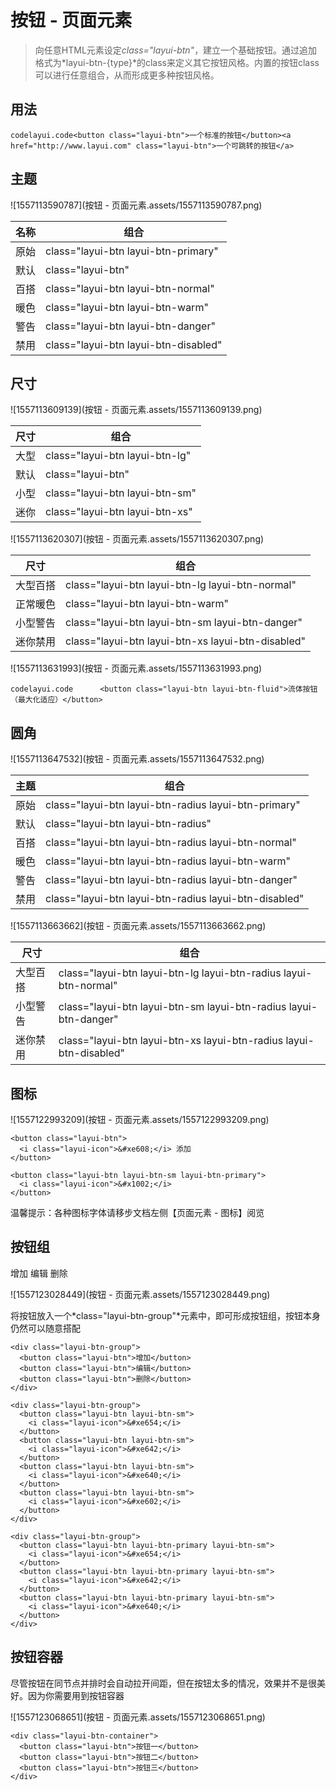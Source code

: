 # 按钮 - 页面元素

>   向任意HTML元素设定*class="layui-btn"*，建立一个基础按钮。通过追加格式为*layui-btn-{type}*的class来定义其它按钮风格。内置的按钮class可以进行任意组合，从而形成更多种按钮风格。

## 用法

```
codelayui.code<button class="layui-btn">一个标准的按钮</button><a href="http://www.layui.com" class="layui-btn">一个可跳转的按钮</a>      
```

## 主题

![1557113590787](按钮 - 页面元素.assets/1557113590787.png)

| 名称 | 组合                                 |
| ---- | ------------------------------------ |
| 原始 | class="layui-btn layui-btn-primary"  |
| 默认 | class="layui-btn"                    |
| 百搭 | class="layui-btn layui-btn-normal"   |
| 暖色 | class="layui-btn layui-btn-warm"     |
| 警告 | class="layui-btn layui-btn-danger"   |
| 禁用 | class="layui-btn layui-btn-disabled" |

## 尺寸

![1557113609139](按钮 - 页面元素.assets/1557113609139.png)

| 尺寸 | 组合                           |
| ---- | ------------------------------ |
| 大型 | class="layui-btn layui-btn-lg" |
| 默认 | class="layui-btn"              |
| 小型 | class="layui-btn layui-btn-sm" |
| 迷你 | class="layui-btn layui-btn-xs" |

![1557113620307](按钮 - 页面元素.assets/1557113620307.png)

| 尺寸     | 组合                                              |
| -------- | ------------------------------------------------- |
| 大型百搭 | class="layui-btn layui-btn-lg layui-btn-normal"   |
| 正常暖色 | class="layui-btn layui-btn-warm"                  |
| 小型警告 | class="layui-btn layui-btn-sm layui-btn-danger"   |
| 迷你禁用 | class="layui-btn layui-btn-xs layui-btn-disabled" |

![1557113631993](按钮 - 页面元素.assets/1557113631993.png)

```
codelayui.code      <button class="layui-btn layui-btn-fluid">流体按钮（最大化适应）</button>      
```

## 圆角

![1557113647532](按钮 - 页面元素.assets/1557113647532.png)

| 主题 | 组合                                                  |
| ---- | ----------------------------------------------------- |
| 原始 | class="layui-btn layui-btn-radius layui-btn-primary"  |
| 默认 | class="layui-btn layui-btn-radius"                    |
| 百搭 | class="layui-btn layui-btn-radius layui-btn-normal"   |
| 暖色 | class="layui-btn layui-btn-radius layui-btn-warm"     |
| 警告 | class="layui-btn layui-btn-radius layui-btn-danger"   |
| 禁用 | class="layui-btn layui-btn-radius layui-btn-disabled" |

![1557113663662](按钮 - 页面元素.assets/1557113663662.png)

| 尺寸     | 组合                                                         |
| -------- | ------------------------------------------------------------ |
| 大型百搭 | class="layui-btn layui-btn-lg layui-btn-radius layui-btn-normal" |
| 小型警告 | class="layui-btn layui-btn-sm layui-btn-radius layui-btn-danger" |
| 迷你禁用 | class="layui-btn layui-btn-xs layui-btn-radius layui-btn-disabled" |

## 图标

![1557122993209](按钮 - 页面元素.assets/1557122993209.png)

```
<button class="layui-btn">
  <i class="layui-icon">&#xe608;</i> 添加
</button>
 
<button class="layui-btn layui-btn-sm layui-btn-primary">
  <i class="layui-icon">&#x1002;</i>
</button>
```

温馨提示：各种图标字体请移步文档左侧【页面元素 - 图标】阅览

## 按钮组

增加 编辑 删除

![1557123028449](按钮 - 页面元素.assets/1557123028449.png)

将按钮放入一个*class="layui-btn-group"*元素中，即可形成按钮组，按钮本身仍然可以随意搭配

```
<div class="layui-btn-group">
  <button class="layui-btn">增加</button>
  <button class="layui-btn">编辑</button>
  <button class="layui-btn">删除</button>
</div>
      
<div class="layui-btn-group">
  <button class="layui-btn layui-btn-sm">
    <i class="layui-icon">&#xe654;</i>
  </button>
  <button class="layui-btn layui-btn-sm">
    <i class="layui-icon">&#xe642;</i>
  </button>
  <button class="layui-btn layui-btn-sm">
    <i class="layui-icon">&#xe640;</i>
  </button>
  <button class="layui-btn layui-btn-sm">
    <i class="layui-icon">&#xe602;</i>
  </button>
</div>
 
<div class="layui-btn-group">
  <button class="layui-btn layui-btn-primary layui-btn-sm">
    <i class="layui-icon">&#xe654;</i>
  </button>
  <button class="layui-btn layui-btn-primary layui-btn-sm">
    <i class="layui-icon">&#xe642;</i>
  </button>
  <button class="layui-btn layui-btn-primary layui-btn-sm">
    <i class="layui-icon">&#xe640;</i>
  </button>
</div>
```

## 按钮容器

尽管按钮在同节点并排时会自动拉开间距，但在按钮太多的情况，效果并不是很美好。因为你需要用到按钮容器

![1557123068651](按钮 - 页面元素.assets/1557123068651.png)

```
<div class="layui-btn-container">
  <button class="layui-btn">按钮一</button> 
  <button class="layui-btn">按钮二</button> 
  <button class="layui-btn">按钮三</button> 
</div>
```